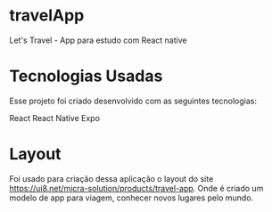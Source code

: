 # travelApp
Let's Travel - App para estudo com React native

# Tecnologias Usadas

Esse projeto foi criado desenvolvido com as seguintes tecnologias:

React
React Native
Expo

# Layout

Foi usado para criação dessa aplicação o layout do site https://ui8.net/micra-solution/products/travel-app. Onde é criado um modelo de app para viagem, conhecer novos lugares pelo mundo.
